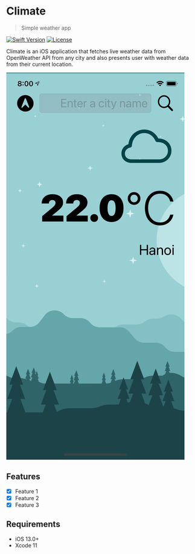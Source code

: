 # Climate
> Simple weather app

[![Swift Version][swift-image]][swift-url]
[![License][license-image]][license-url]

Climate is an iOS application that fetches live weather data from OpenWeather API from any city and also presents user with weather data from their current location.

![](/Documentation/screenshotLightMode.png)

## Features

- [x] Feature 1
- [x] Feature 2
- [x] Feature 3

## Requirements

- iOS 13.0+
- Xcode 11

[swift-image]:https://img.shields.io/badge/swift-5.0-orange.svg
[swift-url]: https://swift.org/
[license-image]: https://img.shields.io/badge/License-MIT-blue.svg
[license-url]: LICENSE
[travis-image]: https://img.shields.io/travis/dbader/node-datadog-metrics/master.svg?style=flat-square
[travis-url]: https://travis-ci.org/dbader/node-datadog-metrics
[codebeat-image]: https://codebeat.co/badges/c19b47ea-2f9d-45df-8458-b2d952fe9dad
[codebeat-url]: https://codebeat.co/projects/github-com-vsouza-awesomeios-com

